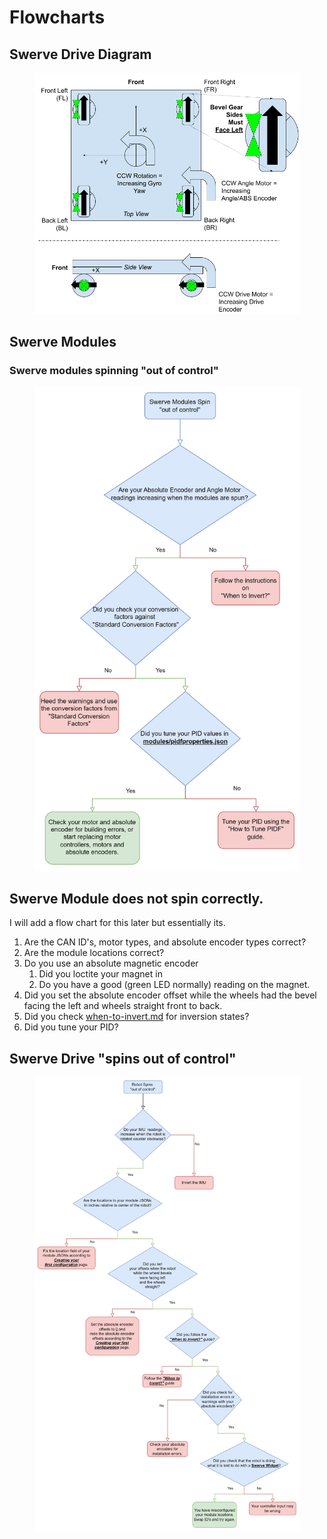 # Flowcharts

## Swerve Drive Diagram

<figure><img src="../.gitbook/assets/image (14).png" alt=""><figcaption></figcaption></figure>

## Swerve Modules

### Swerve modules spinning "out of control"

<figure><img src="../.gitbook/assets/image (2).png" alt=""><figcaption></figcaption></figure>

## Swerve Module does not spin correctly.

I will add a flow chart for this later but essentially its.

1. Are the CAN ID's, motor types, and absolute encoder types correct?
2. Are the module locations correct?
3. Do you use an absolute magnetic encoder
   1. Did you loctite your magnet in
   2. Do you have a good (green LED normally) reading on the magnet.
4. Did you set the absolute encoder offset while the wheels had the bevel facing the left and wheels straight front to back.
5. Did you check [when-to-invert.md](when-to-invert.md "mention") for inversion states?
6. Did you tune your PID?

## Swerve Drive "spins out of control"

<figure><img src="../.gitbook/assets/image.png" alt=""><figcaption></figcaption></figure>
